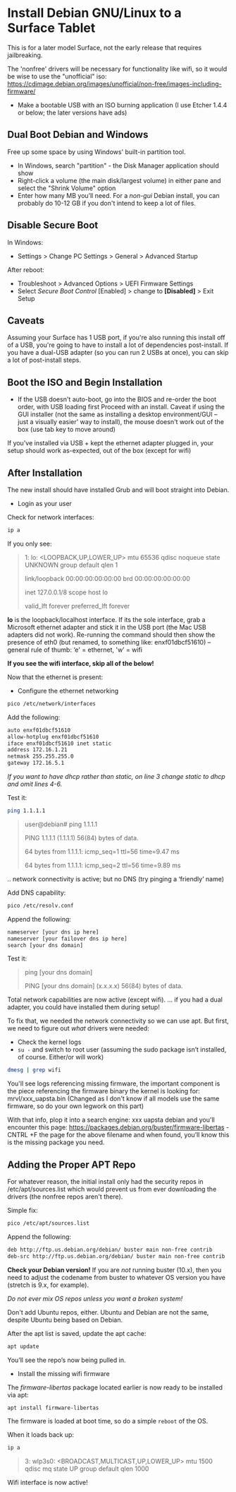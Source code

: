 # Install Debian GNU/Linux to a Surface Tablet

This is for a later model Surface, not the early release that requires jailbreaking.

The 'nonfree' drivers will be necessary for functionality like wifi, so it would be wise to use the "unofficial" iso: https://cdimage.debian.org/images/unofficial/non-free/images-including-firmware/

- Make a bootable USB with an ISO burning application (I use Etcher 1.4.4 or below; the later versions have ads)

## Dual Boot Debian and Windows

Free up some space by using Windows' built-in partition tool.

- In Windows, search "partition" - the Disk Manager application should show
- Right-click a volume (the main disk/largest volume) in either pane and select the "Shrink Volume" option
- Enter how many MB you’ll need. For a _non-gui_ Debian install, you can probably do 10-12 GB if you don't intend to keep a lot of files.

## Disable Secure Boot

In Windows:

- Settings > Change PC Settings > General > Advanced Startup

After reboot:

- Troubleshoot > Advanced Options > UEFI Firmware Settings
- Select _Secure Boot Control_ [Enabled] > change to **[Disabled]** > Exit Setup

## Caveats

Assuming your Surface has 1 USB port, if you're also running this install off of a USB, you're going to have to install a lot of dependencies post-install. If you have a dual-USB adapter (so you can run 2 USBs at once), you can skip a lot of post-install steps.

## Boot the ISO and Begin Installation

- If the USB doesn't auto-boot, go into the BIOS and re-order the boot order, with USB loading first
  Proceed with an install. Caveat if using the GUI installer (not the same as installing a desktop environment/GUI – just a visually easier' way to install), the mouse doesn't work out of the box (use tab key to move around)

If you've installed via USB + kept the ethernet adapter plugged in, your setup should work as-expected, out of the box (except for wifi)

## After Installation

The new install should have installed Grub and will boot straight into Debian.

- Login as your user

Check for network interfaces:

```bash
ip a
```

If you only see:

> 1: lo: <LOOPBACK,UP,LOWER_UP> mtu 65536 qdisc noqueue state UNKNOWN group default qlen 1
>
> link/loopback 00:00:00:00:00:00 brd 00:00:00:00:00:00
>
> inet 127.0.0.1/8 scope host lo
>
> valid_lft forever preferred_lft forever

**lo** is the loopback/localhost interface. If its the sole interface, grab a Microsoft ethernet adapter and stick it in the USB port (the Mac USB adapters did not work). Re-running the command should then show the presence of eth0 (but renamed, to something like: enxf01dbcf51610) – general rule of thumb: ‘e' = ethernet, 'w’ = wifi

**If you see the wifi interface, skip all of the below!**

Now that the ethernet is present:

- Configure the ethernet networking

```bash
pico /etc/network/interfaces
```

Add the following:

```bash
auto enxf01dbcf51610
allow-hotplug enxf01dbcf51610
iface enxf01dbcf51610 inet static
address 172.16.1.21
netmask 255.255.255.0
gateway 172.16.5.1
```

_If you want to have dhcp rather than static, on line 3 change static to dhcp and omit lines 4-6._

Test it:

```bash
ping 1.1.1.1
```

> user@debian# ping 1.1.1.1
>
> PING 1.1.1.1 (1.1.1.1) 56(84) bytes of data.
>
> 64 bytes from 1.1.1.1: icmp_seq=1 ttl=56 time=9.47 ms
>
> 64 bytes from 1.1.1.1: icmp_seq=2 ttl=56 time=9.89 ms

.. network connectivity is active; but no DNS (try pinging a ‘friendly’ name)

Add DNS capability:

```bash
pico /etc/resolv.conf
```

Append the following:

```bash
nameserver [your dns ip here]
nameserver [your failover dns ip here]
search [your dns domain]
```

Test it:

> ping [your dns domain]
>
> PING [your dns domain] (x.x.x.x) 56(84) bytes of data.

Total network capabilities are now active (except wifi).
... if you had a dual adapter, you could have installed them during setup!

To fix that, we needed the network connectivity so we can use apt. But first, we need to figure out _what_ drivers were needed:

- Check the kernel logs
- `su -` and switch to root user (assuming the sudo package isn’t installed, of course. Either/or will work)

```bash
dmesg | grep wifi
```

You'll see logs referencing missing firmware, the important component is the piece referencing the firmware binary the kernel is looking for:
mrvl/xxx_uapsta.bin (Changed as I don't know if all models use the same firmware, so do your own legwork on this part)

With that info, plop it into a search engine: xxx uapsta debian and you'll encounter this page: https://packages.debian.org/buster/firmware-libertas - CNTRL +F the page for the above filename and when found, you’ll know this is the missing
package you need.

## Adding the Proper APT Repo

For whatever reason, the initial install only had the security repos in /etc/apt/sources.list which would prevent us from ever downloading the drivers (the nonfree repos aren't there).

Simple fix:

```bash
pico /etc/apt/sources.list
```

Append the following:

```bash
deb http://ftp.us.debian.org/debian/ buster main non-free contrib
deb-src http://ftp.us.debian.org/debian/ buster main non-free contrib
```

**Check your Debian version!** If you are _not_ running buster (10.x), then you need to adjust the codename from buster to whatever OS version you have (stretch is 9.x, for example).

_Do not ever mix OS repos unless you want a broken system!_

Don't add Ubuntu repos, either. Ubuntu and Debian are not the same, despite Ubuntu being based on Debian.

After the apt list is saved, update the apt cache:

```bash
apt update
```

You’ll see the repo’s now being pulled in.

- Install the missing wifi firmware

The _firmware-libertas_ package located earlier is now ready to be installed via apt:

```bash
apt install firmware-libertas
```

The firmware is loaded at boot time, so do a simple `reboot` of the OS.

When it loads back up:

```bash
ip a
```

> 3: wlp3s0: <BROADCAST,MULTICAST,UP,LOWER_UP> mtu 1500 qdisc mq state UP group default qlen 1000

Wifi interface is now active!
